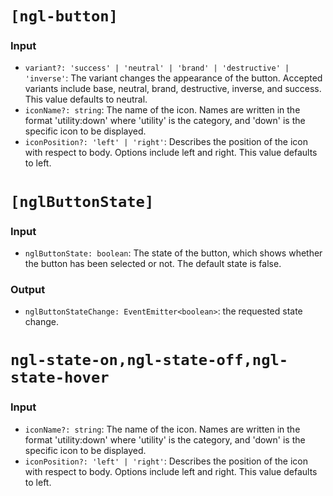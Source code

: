 # `[ngl-button]`

### Input

  * `variant?: 'success' | 'neutral' | 'brand' | 'destructive' | 'inverse'`: The variant changes the appearance of the button. Accepted variants include base, neutral, brand, destructive, inverse, and success. This value defaults to neutral.
  * `iconName?: string`: The name of the icon. Names are written in the format 'utility:down' where 'utility' is the category, and 'down' is the specific icon to be displayed.
  * `iconPosition?: 'left' | 'right'`: Describes the position of the icon with respect to body. Options include left and right. This value defaults to left.


# `[nglButtonState]`

### Input

  * `nglButtonState: boolean`: The state of the button, which shows whether the button has been selected or not. The default state is false.

### Output

  * `nglButtonStateChange: EventEmitter<boolean>`: the requested state change.

# `ngl-state-on,ngl-state-off,ngl-state-hover`

### Input

  * `iconName?: string`: The name of the icon. Names are written in the format 'utility:down' where 'utility' is the category, and 'down' is the specific icon to be displayed.
  * `iconPosition?: 'left' | 'right'`: Describes the position of the icon with respect to body. Options include left and right. This value defaults to left.
